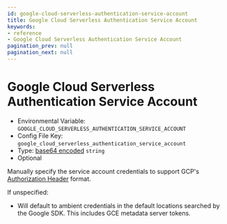 ```yaml
---
id: google-cloud-serverless-authentication-service-account
title: Google Cloud Serverless Authentication Service Account
keywords:
- reference
- Google Cloud Serverless Authentication Service Account
pagination_prev: null
pagination_next: null
---
```



# Google Cloud Serverless Authentication Service Account
- Environmental Variable: `GOOGLE_CLOUD_SERVERLESS_AUTHENTICATION_SERVICE_ACCOUNT`
- Config File Key: `google_cloud_serverless_authentication_service_account`
- Type: [base64 encoded](https://en.wikipedia.org/wiki/Base64) `string`
- Optional

Manually specify the service account credentials to support GCP's [Authorization Header](https://cloud.google.com/run/docs/authenticating/service-to-service) format.

If unspecified:

- Will default to ambient credentials in the default locations searched by the Google SDK. This includes GCE metadata server tokens.
